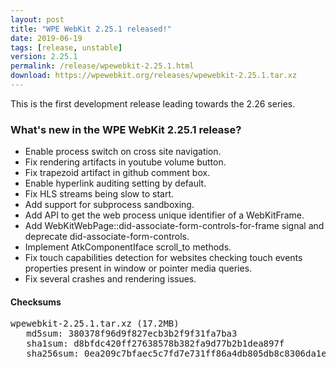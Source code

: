 ```yaml
---
layout: post
title: "WPE WebKit 2.25.1 released!"
date: 2019-06-19
tags: [release, unstable]
version: 2.25.1
permalink: /release/wpewebkit-2.25.1.html
download: https://wpewebkit.org/releases/wpewebkit-2.25.1.tar.xz
---
```


This is the first development release leading towards the 2.26 series.


### What's new in the WPE WebKit 2.25.1 release?

- Enable process switch on cross site navigation.
- Fix rendering artifacts in youtube volume button.
- Fix trapezoid artifact in github comment box.
- Enable hyperlink auditing setting by default.
- Fix HLS streams being slow to start.
- Add support for subprocess sandboxing.
- Add API to get the web process unique identifier of a WebKitFrame.
- Add WebKitWebPage::did-associate-form-controls-for-frame signal and deprecate did-associate-form-controls.
- Implement AtkComponentIface scroll_to methods.
- Fix touch capabilities detection for websites checking touch events properties present in window or pointer media queries.
- Fix several crashes and rendering issues.

#### Checksums

<pre>
wpewebkit-2.25.1.tar.xz (17.2MB)
   md5sum: 380378f96d9f827ecb3b2f9f31fa7ba3
   sha1sum: d8bfdc420ff27638578b382fa9d77b2b1dea897f
   sha256sum: 0ea209c7bfaec5c7fd7e731ff86a4db805db8c8306da1e20259b41eab39c41ee
</pre>
